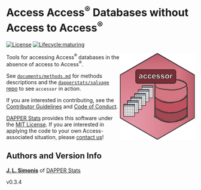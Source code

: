 # Access Access<sup>&reg;</sup> Databases without Access to Access<sup>&reg;</sup>

[![License](https://img.shields.io/badge/license-MIT-blue.svg)](https://opensource.org/licenses/MIT)
[![Lifecycle:maturing](https://img.shields.io/badge/lifecycle-maturing-blue.svg)](https://www.tidyverse.org/lifecycle/#maturing)

<img src="imgs/logo.png" width="200px" align="right">

Tools for accessing Access<sup>&reg;</sup> databases in the absence of access to Access<sup>&reg;</sup>.

See [`documents/methods.md`](https://github.com/dapperstats/salvage/blob/master/documents/methods.md) for methods descriptions and the [`dapperstats/salvage` repo](https://github.com/dapperstats/salvage/) to see `accessor` in action.

If you are interested in contributing, see the [Contributor Guidelines](https://github.com/dapperstats/salvage/blob/master/CONTRIBUTING.md) and [Code of Conduct](https://github.com/dapperstats/salvage/blob/master/CODE_OF_CONDUCT.md).

[DAPPER Stats](https://www.dapperstats.com) provides this software under the [MIT License](https://opensource.org/licenses/MIT). If you are interested in applying the code to your own Access-associated situation, please [contact us](https://www.dapperstats.com/contact/)!

## Authors and Version Info

[**J. L. Simonis**](https://orcid.org/0000-0001-9798-0460) of [DAPPER Stats](https://www.dapperstats.com)

v0.3.4